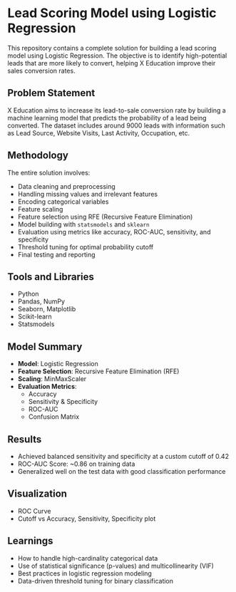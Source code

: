 # Lead Scoring Model using Logistic Regression

This repository contains a complete solution for building a lead scoring model using Logistic Regression. The objective is to identify high-potential leads that are more likely to convert, helping X Education improve their sales conversion rates.

## Problem Statement

X Education aims to increase its lead-to-sale conversion rate by building a machine learning model that predicts the probability of a lead being converted. The dataset includes around 9000 leads with information such as Lead Source, Website Visits, Last Activity, Occupation, etc.

## Methodology

The entire solution involves:

- Data cleaning and preprocessing
- Handling missing values and irrelevant features
- Encoding categorical variables
- Feature scaling
- Feature selection using RFE (Recursive Feature Elimination)
- Model building with `statsmodels` and `sklearn`
- Evaluation using metrics like accuracy, ROC-AUC, sensitivity, and specificity
- Threshold tuning for optimal probability cutoff
- Final testing and reporting

## Tools and Libraries

- Python
- Pandas, NumPy
- Seaborn, Matplotlib
- Scikit-learn
- Statsmodels

## Model Summary

- **Model**: Logistic Regression
- **Feature Selection**: Recursive Feature Elimination (RFE)
- **Scaling**: MinMaxScaler
- **Evaluation Metrics**:
  - Accuracy
  - Sensitivity & Specificity
  - ROC-AUC
  - Confusion Matrix

## Results

- Achieved balanced sensitivity and specificity at a custom cutoff of 0.42
- ROC-AUC Score: ~0.86 on training data
- Generalized well on the test data with good classification performance

## Visualization

- ROC Curve
- Cutoff vs Accuracy, Sensitivity, Specificity plot

## Learnings

- How to handle high-cardinality categorical data
- Use of statistical significance (p-values) and multicollinearity (VIF)
- Best practices in logistic regression modeling
- Data-driven threshold tuning for binary classification
